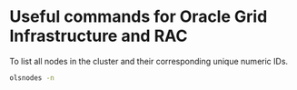 # Useful commands for Oracle Grid Infrastructure and RAC

To list all nodes in the cluster and their corresponding unique numeric IDs.

```sh
olsnodes -n
```
